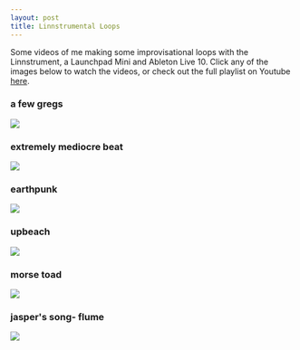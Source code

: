 ```yaml
---
layout: post
title: Linnstrumental Loops
---
```


Some videos of me making some improvisational loops with the Linnstrument, a Launchpad Mini and Ableton Live 10. Click any of the images below to watch the videos, or check out the full playlist on Youtube [here](https://www.youtube.com/watch?v=Jy5L9943T_c&list=PLuPaS2YWLgB0xCTzVHt3qHib1lDXqgrfu).

### a few gregs
[![](https://img.youtube.com/vi/K9InrejvEUA/0.jpg)](https://www.youtube.com/watch?v=K9InrejvEUA)

### extremely mediocre beat
[![](https://img.youtube.com/vi/w0_ksae675I/0.jpg)](https://www.youtube.com/watch?v=w0_ksae675I)

### earthpunk
[![](https://img.youtube.com/vi/Jy5L9943T_c/0.jpg)](https://www.youtube.com/watch?v=Jy5L9943T_c)

### upbeach
[![](https://img.youtube.com/vi/Dysld6rvBYk/0.jpg)](https://www.youtube.com/watch?v=Dysld6rvBYk)

### morse toad
[![](https://img.youtube.com/vi/t3fv69IWR_8/0.jpg)](https://www.youtube.com/watch?v=t3fv69IWR_8)

### jasper's song- flume
[![](https://img.youtube.com/vi/Rq955jvbtX8/0.jpg)](https://www.youtube.com/watch?v=Rq955jvbtX8)